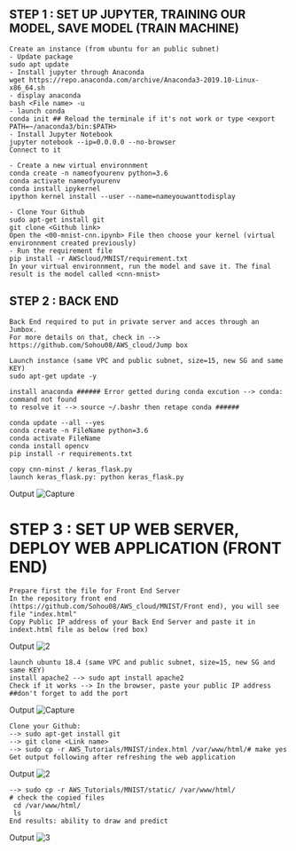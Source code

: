 

## STEP 1 : SET UP JUPYTER, TRAINING OUR MODEL, SAVE MODEL (TRAIN MACHINE) ##

```{r}
Create an instance (from ubuntu for an public subnet)
- Update package
sudo apt update 
- Install jupyter through Anaconda 
wget https://repo.anaconda.com/archive/Anaconda3-2019.10-Linux-x86_64.sh
- display anaconda 
bash <File name> -u
- launch conda 
conda init ## Reload the terminale if it's not work or type <export PATH=~/anaconda3/bin:$PATH>
- Install Jupyter Notebook 
jupyter notebook --ip=0.0.0.0 --no-browser
Connect to it  

- Create a new virtual environnment
conda create -n nameofyourenv python=3.6
conda activate nameofyourenv 
conda install ipykernel
ipython kernel install --user --name=nameyouwanttodisplay

- Clone Your Github
sudo apt-get install git
git clone <Github link>
Open the <00-mnist-cnn.ipynb> File then choose your kernel (virtual environnment created previously)
- Run the requirement file
pip install -r AWScloud/MNIST/requirement.txt
In your virtual environnment, run the model and save it. The final result is the model called <cnn-mnist>
```

## STEP 2 : BACK END  

```{r}
Back End required to put in private server and acces through an Jumbox. 
For more details on that, check in --> https://github.com/Sohou08/AWS_cloud/Jump box
 
Launch instance (same VPC and public subnet, size=15, new SG and same KEY)
sudo apt-get update -y

install anaconda ###### Error getted during conda excution --> conda: command not found
to resolve it --> source ~/.bashr then retape conda ######

conda update --all --yes
conda create -n FileName python=3.6
conda activate FileName
conda install opencv
pip install -r requirements.txt

copy cnn-minst / keras_flask.py
launch keras_flask.py: python keras_flask.py
```
Output
![Capture](https://user-images.githubusercontent.com/51121757/73125665-536a9580-3fa1-11ea-8ded-ed7a99c6b023.PNG)

# STEP 3 : SET UP WEB SERVER, DEPLOY WEB APPLICATION (FRONT END)

```{r}
Prepare first the file for Front End Server 
In the repository front end (https://github.com/Sohou08/AWS_cloud/MNIST/Front end), you will see file "index.html"
Copy Public IP address of your Back End Server and paste it in indext.html file as below (red box)
```
Output
![2](https://user-images.githubusercontent.com/51121757/73666080-1b96d880-469a-11ea-98a2-5c28afa6f110.PNG)

```{r}
launch ubuntu 18.4 (same VPC and public subnet, size=15, new SG and same KEY)
install apache2 --> sudo apt install apache2
Check if it works --> In the browser, paste your public IP address ##don't forget to add the port
```
Output
![Capture](https://user-images.githubusercontent.com/51121757/70862733-eee70000-1f37-11ea-8cca-523a76b47413.PNG)

```{r}
Clone your Github:
--> sudo apt-get install git
--> git clone <Link name>
--> sudo cp -r AWS_Tutorials/MNIST/index.html /var/www/html/# make yes
Get output following after refreshing the web application
```
Output
![2](https://user-images.githubusercontent.com/51121757/70862736-f1e1f080-1f37-11ea-8f21-00d88b6a9996.PNG)

```{r}
--> sudo cp -r AWS_Tutorials/MNIST/static/ /var/www/html/
# check the copied files
 cd /var/www/html/
 ls
End results: ability to draw and predict 
```
Output
![3](https://user-images.githubusercontent.com/51121757/73665534-2dc44700-4699-11ea-9d9f-aadac6c09a55.PNG)

